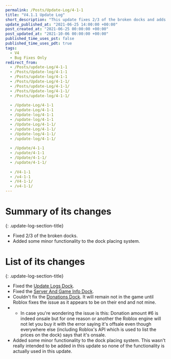 ```yaml
---
permalink: /Posts/Update-Log/4-1-1
title: "V4.1.1 Update Log"
short_description: "This update fixes 2/3 of the broken docks and adds some minor functionality to the dock placing system."
update_published_at: "2021-06-25 14:00:00 +00:00"
post_created_at: "2021-06-25 00:00:00 +00:00"
post_updated_at: "2021-10-06 00:00:00 +00:00"
published_time_uses_pst: false
published_time_uses_pdt: true
tags:
  - V4
  - Bug Fixes Only
redirect_from:
  - /Posts/update-Log/4-1-1
  - /Posts/Update-log/4-1-1
  - /Posts/update-log/4-1-1
  - /Posts/Update-Log/4-1-1/
  - /Posts/update-Log/4-1-1/
  - /Posts/Update-log/4-1-1/
  - /Posts/update-log/4-1-1/
  
  - /Update-Log/4-1-1
  - /update-Log/4-1-1
  - /Update-log/4-1-1
  - /update-log/4-1-1
  - /Update-Log/4-1-1/
  - /update-Log/4-1-1/
  - /Update-log/4-1-1/
  - /update-log/4-1-1/
  
  - /Update/4-1-1
  - /update/4-1-1
  - /Update/4-1-1/
  - /update/4-1-1/
  
  - /V4-1-1
  - /v4-1-1
  - /V4-1-1/
  - /v4-1-1/
---
```


# Summary of its changes
{: .update-log-section-title}

* Fixed 2/3 of the broken docks.
* Added some minor functionality to the dock placing system.

# List of its changes
{: .update-log-section-title}

* Fixed the [Update Logs Dock](/RBAP-Wiki/Wiki/Docks/Update-Logs-Dock).
* Fixed the [Server And Game Info Dock](/RBAP-Wiki/Wiki/Docks/Server-And-Game-Info-Dock).
* Couldn't fix the [Donations Dock](/RBAP-Wiki/Wiki/Docks/Donations-Dock). It will remain not in the game until Roblox fixes the issue as it appears to be on their end and not mine.
* * In case you're wondering the issue is this: Donation amount #6 is indeed onsale but for one reason or another the Roblox engine will not let you buy it with the error saying it's offsale even though everywhere else (including Roblox's API which is used to list the prices on the dock) says that it's onsale.
* Added some minor functionality to the dock placing system. This wasn't really intended to be added in this update so none of the functionality is actually used in this update.
